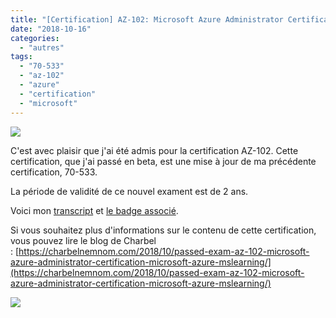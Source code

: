 ```yaml
---
title: "[Certification] AZ-102: Microsoft Azure Administrator Certification Transition Exam"
date: "2018-10-16"
categories: 
  - "autres"
tags: 
  - "70-533"
  - "az-102"
  - "azure"
  - "certification"
  - "microsoft"
---
```


[![](https://cloudyjourney.fr/wp-content/uploads/2018/10/azure-administrator-associate.png)](https://cloudyjourney.fr/wp-content/uploads/2018/10/azure-administrator-associate.png)

C'est avec plaisir que j'ai été admis pour la certification AZ-102. Cette certification, que j'ai passé en beta, est une mise à jour de ma précédente certification, 70-533.

La période de validité de ce nouvel exament est de 2 ans.

Voici mon [transcript](https://cloudyjourney.fr/wp-content/uploads/2018/10/microsoft_certified_professional_transcript.pdf) et [le badge associé](https://www.youracclaim.com/badges/e0126612-3c3a-4b1b-aaa0-90db7e0ed9b2).

Si vous souhaitez plus d'informations sur le contenu de cette certification, vous pouvez lire le blog de Charbel : [https://charbelnemnom.com/2018/10/passed-exam-az-102-microsoft-azure-administrator-certification-microsoft-azure-mslearning/](https://charbelnemnom.com/2018/10/passed-exam-az-102-microsoft-azure-administrator-certification-microsoft-azure-mslearning/)

[![](https://cloudyjourney.fr/wp-content/uploads/2018/10/AzureAdminCertificate.png)](https://cloudyjourney.fr/wp-content/uploads/2018/10/AzureAdminCertificate.png)
